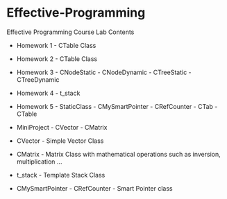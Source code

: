 # Effective-Programming
Effective Programming Course Lab Contents

-  Homework 1 - CTable Class  
-  Homework 2 - CTable Class  
-  Homework 3 - CNodeStatic - CNodeDynamic - CTreeStatic - CTreeDynamic  
-  Homework 4 - t_stack  
-  Homework 5 - StaticClass - CMySmartPointer - CRefCounter - CTab - CTable  
-  MiniProject - CVector - CMatrix   

-  CVector - Simple Vector Class  
-  CMatrix - Matrix Class with mathematical operations such as inversion, multiplication ...  
-  t_stack - Template Stack Class  
-  CMySmartPointer - CRefCounter - Smart Pointer class  
